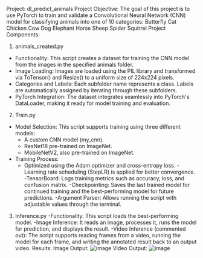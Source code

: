 Project: dl_predict_animals
Project Objective:
The goal of this project is to use PyTorch to train and validate a Convolutional Neural Network (CNN) model for classifying animals into one of 10 categories:
  Butterfly
  Cat
  Chicken
  Cow
  Dog
  Elephant
  Horse
  Sheep
  Spider
  Squirrel
  Project Components:
1. animals_created.py
- Functionality: This script creates a dataset for training the CNN model from the images in the specified animals folder.
- Image Loading: Images are loaded using the PIL library and transformed via ToTensor() and Resize() to a uniform size of 224x224 pixels.
- Categories and Labels: Each subfolder name represents a class. Labels are automatically assigned by iterating through these subfolders.
- PyTorch Integration: The dataset integrates seamlessly into PyTorch's DataLoader, making it ready for model training and evaluation.
2. Train.py
- Model Selection: This script supports training using three different models:
  - A custom CNN model (my_cnn).
  - ResNet18 pre-trained on ImageNet.
  - MobileNetV2, also pre-trained on ImageNet.
- Training Process:
  - Optimized using the Adam optimizer and cross-entropy loss.
  -Learning rate scheduling (StepLR) is applied for better convergence.
  -TensorBoard: Logs training metrics such as accuracy, loss, and confusion matrix.
  -Checkpointing: Saves the last trained model for continued training and the best-performing model for future predictions.
  -Argument Parser: Allows running the script with adjustable values through the terminal.
3. Inference.py
  -Functionality: This script loads the best-performing model.
  -Image Inference: It reads an image, processes it, runs the model for prediction, and displays the result.
  -Video Inference (commented out): The script supports reading frames from a video, running the model for each frame, and writing the annotated result back to an output video.
Results:
Image Output:
![image](https://github.com/user-attachments/assets/60c727c8-89d3-4674-b7aa-63fcc56bd8ad)
Video Output:
![image](https://github.com/user-attachments/assets/100ff5d6-998a-4679-a898-4688fa7a0a3e)

